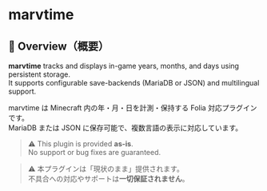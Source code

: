 # marvtime

## 📝 Overview（概要）

**marvtime** tracks and displays in-game years, months, and days using persistent storage.  
It supports configurable save-backends (MariaDB or JSON) and multilingual support.

marvtime は Minecraft 内の年・月・日を計測・保持する Folia 対応プラグインです。  
MariaDB または JSON に保存可能で、複数言語の表示に対応しています。

> ⚠️ This plugin is provided **as-is**.  
> No support or bug fixes are guaranteed.

> ⚠️ 本プラグインは「現状のまま」提供されます。  
> 不具合への対応やサポートは**一切保証されません**。
